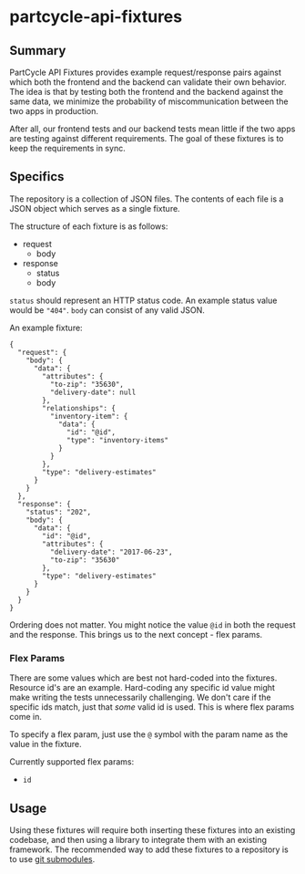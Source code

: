 # partcycle-api-fixtures

## Summary

PartCycle API Fixtures provides example request/response pairs against which both the frontend and the backend can validate their own behavior. The idea is that by testing both the frontend and the backend against the same data, we minimize the probability of miscommunication between the two apps in production.

After all, our frontend tests and our backend tests mean little if the two apps are testing against different requirements. The goal of these fixtures is to keep the requirements in sync.

## Specifics

The repository is a collection of JSON files. The contents of each file is a JSON object which serves as a single fixture.

The structure of each fixture is as follows:

- request
  - body
- response
  - status
  - body

`status` should represent an HTTP status code. An example status value would be `"404"`.
`body` can consist of any valid JSON.

An example fixture:

```
{
  "request": {
    "body": {
      "data": {
        "attributes": {
          "to-zip": "35630",
          "delivery-date": null
        },
        "relationships": {
          "inventory-item": {
            "data": {
              "id": "@id",
              "type": "inventory-items"
            }
          }
        },
        "type": "delivery-estimates"
      }
    }
  },
  "response": {
    "status": "202",
    "body": {
      "data": {
        "id": "@id",
        "attributes": {
          "delivery-date": "2017-06-23",
          "to-zip": "35630"
        },
        "type": "delivery-estimates"
      }
    }
  }
}
```

Ordering does not matter. You might notice the value `@id` in both the request and the response. This brings us to the next concept - flex params.

### Flex Params

There are some values which are best not hard-coded into the fixtures. Resource id's are an example. Hard-coding any specific id value might make writing the tests unnecessarily challenging. We don't care if the specific ids match, just that *some* valid id is used. This is where flex params come in.

To specify a flex param, just use the `@` symbol with the param name as the value in the fixture.

Currently supported flex params:
- `id`

## Usage

Using these fixtures will require both inserting these fixtures into an existing codebase, and then using a library to integrate them with an existing framework. The recommended way to add these fixtures to a repository is to use [git submodules](https://git-scm.com/docs/git-submodule).
